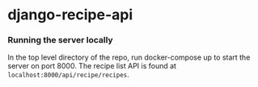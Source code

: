 # django-recipe-api
### Running the server locally
In the top level directory of the repo, run docker-compose up to start the server on port 8000. The recipe list API is found at `localhost:8000/api/recipe/recipes`.

